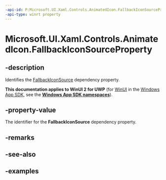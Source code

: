 ```yaml
---
-api-id: P:Microsoft.UI.Xaml.Controls.AnimatedIcon.FallbackIconSourceProperty
-api-type: winrt property
---
```


# Microsoft.UI.Xaml.Controls.AnimatedIcon.FallbackIconSourceProperty

<!--
public static Windows.UI.Xaml.DependencyProperty FallbackIconSourceProperty { get; }
-->

## -description

Identifies the [FallbackIconSource](animatedicon_fallbackiconsource.md) dependency property.

**This documentation applies to WinUI 2 for UWP** (for [WinUI](/windows/apps/winui/winui3/) in the [Windows App SDK](/windows/apps/windows-app-sdk/), see the **[Windows App SDK namespaces](/windows/windows-app-sdk/api/winrt/)**).

## -property-value

The identifier for the **FallbackIconSource** dependency property.

## -remarks

## -see-also

## -examples
